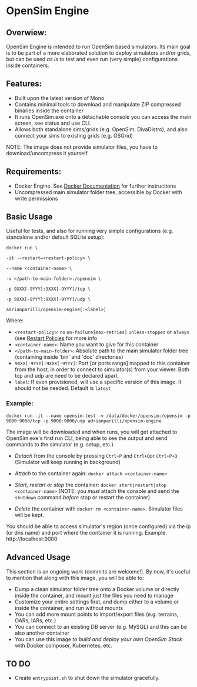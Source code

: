 # OpenSim Engine

## Overwiew:
OpenSim Engine is intended to run OpenSim based simulators. Its main goal is to be part of a more elaborated solution to deploy simulators and/or grids, but can be used *as is* to test and even run (very simple) configurations inside containers.

## Features:
- Built upon the latest version of Mono
- Contains minimal tools to download and manipulate ZIP compressed binaries inside the container
- It runs OpenSim.exe onto a detachable console you can access the main screen, see status and use CLI.
- Allows both standalone sims/grids (e.g. OpenSim, DivaDistro), and also connect your sims to existing grids (e.g. OSGrid)

NOTE: The image does not provide simulator files, you have to download/uncompress it yourself.

## Requirements:
- Docker Engine. See [Docker Documentation](https://docs.docker.com/get-docker/) for further instructions
- Uncompressed main simulator folder tree, accessible by Docker with write permissions

## Basic Usage
Useful for tests, and also for running very simple configurations (e.g. standalone and/or default SQLite setup):

`docker run \`

`-it --restart=<restart-policy> \`

`--name <container-name> \`

`-v </path-to-main-folder>:/opensim \`

`-p 9XXX[-9YYY]:9XXX[-9YYY]/tcp \`

`-p 9XXX[-9YYY]:9XXX[-9YYY]/udp \`

`adrianparilli/opensim-engine[:<label>]`

Where:
- `<restart-policy>`: `no` `on-failure[max-retries]` `unless-stopped` or `always` (see [Restart Policies](https://docs.docker.com/engine/reference/commandline/run/#restart-policies---restart) for more info
- `<container-name>`: Name you want to give for this container
- `</path-to-main-folder>`: Absolute path to the main simulator folder tree (containing inside 'bin' and 'doc' directories)
- `9XXX[-9YYY]:9XXX[-9YYY]`: Port [or ports range] mapped to this container from the host, in order to connect to simulator(s) from your viewer. Both tcp and udp are need to be declared apart.
- `label`: If even provisioned, will use a specific version of this image. It should not be needed. Default is `latest`

### Example:

`docker run -it --name opensim-test -v /data/docker/opensim:/opensim -p 9000:9000/tcp -p 9000:9000/udp adrianparilli/opensim-engine`

The image will be downloaded and when runs, you will get attached to OpenSim.exe's first run CLI, being able to see the output and send commands to the simulator (e.g. setup, etc.)

- *Detach* from the console by pressing `Ctrl+P` and `Ctrl+Q`or `Ctrl+P+Q` (Simulator will keep running in background)

- *Attach* to the container again: `docker attach <container-name>`

- *Start, restart or stop* the container: `docker start|restart|stop <container-name>` (NOTE: you *must* attach the console and send the `shutdown` command *before* stop or restart the container)

- *Delete* the container with `docker rm <container-name>`. Simulator files will be kept.

You should be able to access simulator's region (once configured) via the ip (or dns name) and port where the container it is running. Example: http://localhost:9000


## Advanced Usage
This section is an ongoing work (commits are welcome!). By now, it's useful to mention that along with this image, you will be able to:

- Dump a clean simulator folder tree onto a Docker volume or directly inside the container, and mount just the files you need to manage
- Customize your entire settings firat, and dump either to a volume or inside the container, and run without mounts
- You can add more mount points to import/export files (e.g. terrains, OARs, IARs, etc.)
- You can connect to an existing DB server (e.g. MySQL) and this can be also another container
- You can use this image *to build and deploy your own OpenSim Stack* with Docker composer, Kubernetes, etc.

## TO DO

- Create `entrypoint.sh` to shut down the simulator gracefully.
